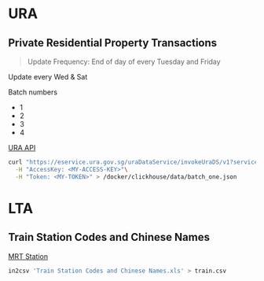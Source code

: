 # URA

## Private Residential Property Transactions

> Update Frequency: End of day of every Tuesday and Friday

Update every Wed & Sat

Batch numbers

- 1
- 2
- 3
- 4

[URA API](https://eservice.ura.gov.sg/maps/api/#private-residential-property)


```sh
curl "https://eservice.ura.gov.sg/uraDataService/invokeUraDS/v1?service=PMI_Resi_Transaction&batch=1"\
  -H "AccessKey: <MY-ACCESS-KEY>"\
  -H "Token: <MY-TOKEN>" > /docker/clickhouse/data/batch_one.json
```


# LTA

## Train Station Codes and Chinese Names

[MRT Station](https://datamall.lta.gov.sg/content/datamall/en/static-data.html)


```sh
in2csv 'Train Station Codes and Chinese Names.xls' > train.csv
```
